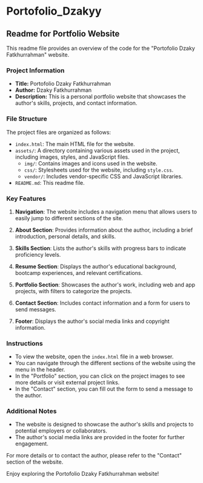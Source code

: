 # Portofolio_Dzakyy
## Readme for Portfolio Website

This readme file provides an overview of the code for the "Portofolio Dzaky Fatkhurrahman" website.

### Project Information

- **Title:** Portofolio Dzaky Fatkhurrahman
- **Author:** Dzaky Fatkhurrahman
- **Description:** This is a personal portfolio website that showcases the author's skills, projects, and contact information.

### File Structure

The project files are organized as follows:

- `index.html`: The main HTML file for the website.
- `assets/`: A directory containing various assets used in the project, including images, styles, and JavaScript files.
  - `img/`: Contains images and icons used in the website.
  - `css/`: Stylesheets used for the website, including `style.css`.
  - `vendor/`: Includes vendor-specific CSS and JavaScript libraries.
- `README.md`: This readme file.

### Key Features

1. **Navigation**: The website includes a navigation menu that allows users to easily jump to different sections of the site.

2. **About Section**: Provides information about the author, including a brief introduction, personal details, and skills.

3. **Skills Section**: Lists the author's skills with progress bars to indicate proficiency levels.

4. **Resume Section**: Displays the author's educational background, bootcamp experiences, and relevant certifications.

5. **Portfolio Section**: Showcases the author's work, including web and app projects, with filters to categorize the projects.

6. **Contact Section**: Includes contact information and a form for users to send messages.

7. **Footer**: Displays the author's social media links and copyright information.

### Instructions

- To view the website, open the `index.html` file in a web browser.
- You can navigate through the different sections of the website using the menu in the header.
- In the "Portfolio" section, you can click on the project images to see more details or visit external project links.
- In the "Contact" section, you can fill out the form to send a message to the author.

### Additional Notes

- The website is designed to showcase the author's skills and projects to potential employers or collaborators.
- The author's social media links are provided in the footer for further engagement.

For more details or to contact the author, please refer to the "Contact" section of the website.

Enjoy exploring the Portofolio Dzaky Fatkhurrahman website!
